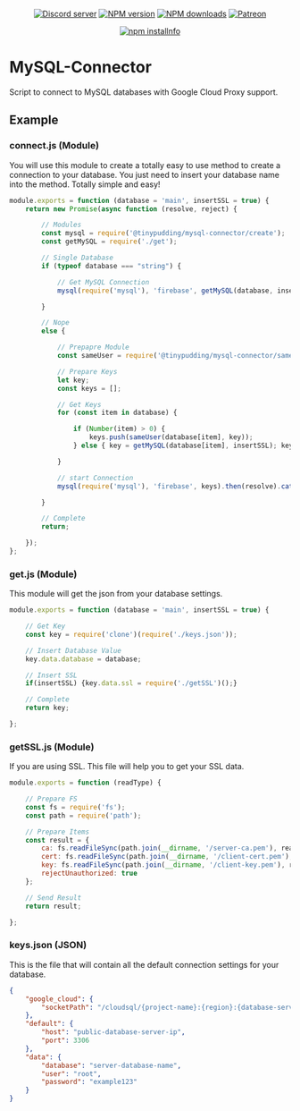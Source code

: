 <div align="center">
<p>
    <a href="https://discord.gg/TgHdvJd"><img src="https://img.shields.io/discord/413193536188579841?color=7289da&logo=discord&logoColor=white" alt="Discord server" /></a>
    <a href="https://www.npmjs.com/package/@tinypudding/mysql-connector"><img src="https://img.shields.io/npm/v/@tinypudding/mysql-connector.svg?maxAge=3600" alt="NPM version" /></a>
    <a href="https://www.npmjs.com/package/@tinypudding/mysql-connector"><img src="https://img.shields.io/npm/dt/@tinypudding/mysql-connector.svg?maxAge=3600" alt="NPM downloads" /></a>
    <a href="https://www.patreon.com/JasminDreasond"><img src="https://img.shields.io/badge/donate-patreon-F96854.svg" alt="Patreon" /></a>
</p>
<p>
    <a href="https://nodei.co/npm/@tinypudding/mysql-connector/"><img src="https://nodei.co/npm/@tinypudding/mysql-connector.png?downloads=true&stars=true" alt="npm installnfo" /></a>
</p>
</div>

# MySQL-Connector
Script to connect to MySQL databases with Google Cloud Proxy support.

## Example


### connect.js (Module)
You will use this module to create a totally easy to use method to create a connection to your database. You just need to insert your database name into the method. Totally simple and easy!
```js
module.exports = function (database = 'main', insertSSL = true) {
    return new Promise(async function (resolve, reject) {

        // Modules
        const mysql = require('@tinypudding/mysql-connector/create');
        const getMySQL = require('./get');

        // Single Database
        if (typeof database === "string") {

            // Get MySQL Connection
            mysql(require('mysql'), 'firebase', getMySQL(database, insertSSL)).then(resolve).catch(reject);

        }

        // Nope
        else {

            // Prepapre Module
            const sameUser = require('@tinypudding/mysql-connector/sameUser');

            // Prepare Keys
            let key;
            const keys = [];

            // Get Keys
            for (const item in database) {

                if (Number(item) > 0) {
                    keys.push(sameUser(database[item], key));
                } else { key = getMySQL(database[item], insertSSL); keys.push(key); }

            }

            // start Connection
            mysql(require('mysql'), 'firebase', keys).then(resolve).catch(reject);

        }

        // Complete
        return;

    });
};
```

### get.js (Module)
This module will get the json from your database settings.
```js
module.exports = function (database = 'main', insertSSL = true) {

    // Get Key
    const key = require('clone')(require('./keys.json'));

    // Insert Database Value
    key.data.database = database;

    // Insert SSL
    if(insertSSL) {key.data.ssl = require('./getSSL')();}

    // Complete
    return key;

};
```

### getSSL.js (Module)
If you are using SSL. This file will help you to get your SSL data.
```js
module.exports = function (readType) {

    // Prepare FS
    const fs = require('fs');
    const path = require('path');

    // Prepare Items
    const result = {
        ca: fs.readFileSync(path.join(__dirname, '/server-ca.pem'), readType),
        cert: fs.readFileSync(path.join(__dirname, '/client-cert.pem'), readType),
        key: fs.readFileSync(path.join(__dirname, '/client-key.pem'), readType),
        rejectUnauthorized: true
    };

    // Send Result
    return result;

};
```

### keys.json (JSON)
This is the file that will contain all the default connection settings for your database.
```json
{
    "google_cloud": {
        "socketPath": "/cloudsql/{project-name}:{region}:{database-server-id}"
    },
    "default": {
        "host": "public-database-server-ip",
        "port": 3306
    },
    "data": {
        "database": "server-database-name",
        "user": "root",
        "password": "example123"
    }
}
```